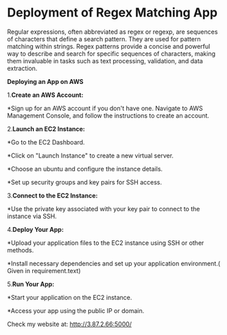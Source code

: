 # Deployment of Regex Matching App
Regular expressions, often abbreviated as regex or regexp, are sequences of characters that define a search pattern. They are used for pattern matching within strings. Regex patterns provide a concise and powerful way to describe and search for specific sequences of characters, making them invaluable in tasks such as text processing, validation, and data extraction.


**Deploying an App on AWS**

1.**Create an AWS Account:**


*Sign up for an AWS account if you don't have one. Navigate to AWS Management Console, and follow the instructions to create an account.

2.**Launch an EC2 Instance:**


 *Go to the EC2 Dashboard.
 
 *Click on "Launch Instance" to create a new virtual server.
 
 *Choose an ubuntu and configure the instance details.
 
 *Set up security groups and key pairs for SSH access.
 

3.**Connect to the EC2 Instance:**


*Use the private key associated with your key pair to connect to the instance via SSH.

4.**Deploy Your App:**


*Upload your application files to the EC2 instance using SSH or other methods.

*Install necessary dependencies and set up your application environment.( Given in requirement.text)


5.**Run Your App:**


*Start your application on the EC2 instance.

*Access your app using the public IP or domain.


Check my website at: http://3.87.2.66:5000/




